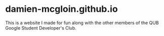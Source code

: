 # damien-mcgloin.github.io
This is a website I made for fun along with the other members of the QUB Google Student Developer's Club.
